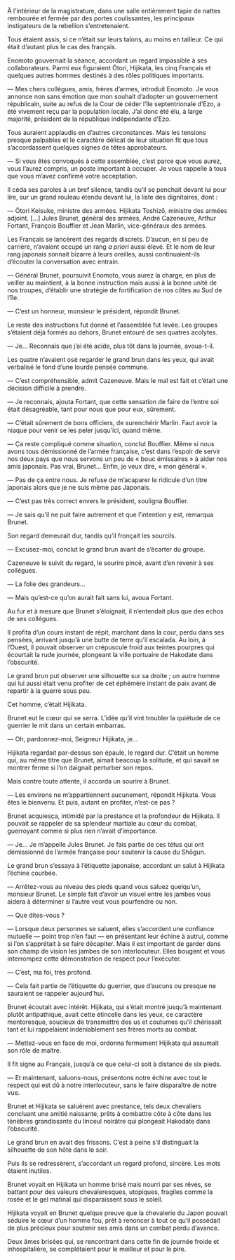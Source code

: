 À l’intérieur de la magistrature, dans une salle entièrement tapie de nattes
rembourée et fermée par des portes coulissantes, les principaux instigateurs
de la rebellion s’entretenaient.

Tous étaient assis, si ce n’était sur leurs talons, au moins en tailleur. Ce
qui était d’autant plus le cas des français.

Enomoto gouvernait la séance, accordant un regard impassible à ses
collaborateurs. Parmi eux figuraient Ōtori, Hijikata, les cinq Français et
quelques autres hommes destinés à des rôles politiques importants.

— Mes chers collégues, amis, frères d’armes, introduit Enomoto. Je vous annonce
non sans émotion que mon souhait d’adopter un gouvernement républicain, suite
au refus de la Cour de céder l’île septentrionale d’Ezo, a été vivement reçu
par la population locale. J’ai donc été élu, à large majorité, président de
la république indépendante d’Ezo.

Tous auraient applaudis en d’autres circonstances. Mais les tensions presque
palpables et le caractère délicat de leur situation fit que tous s’accordassent
quelques signes de têtes approbateurs.

— Si vous êtes convoqués à cette assemblée, c’est parce que vous aurez, vous
l’aurez compris, un poste important à occuper. Je vous rappelle à tous que
vous m’avez confirmé votre acceptation.

Il céda ses paroles à un bref silence, tandis qu’il se penchait devant lui pour
lire, sur un grand rouleau étendu devant lui, la liste des dignitaires, dont :

— Ōtori Keisuke, ministre des armées. Hijikata Toshizō, ministre des armées
adjoint. […] Jules Brunet, général des armées, André Cazeneuve, Arthur Fortant,
François Bouffier et Jean Marlin, vice-généraux des armées.

Les Français se lancèrent des regards discrets. D’aucun, en si peu de carrière,
n’avaient occupé un rang *a priori* aussi élevé. Et le nom de leur rang
japonais sonnait bizarre à leurs oreilles, aussi continuaient-ils d’écouter
la conversation avec entrain.

— Général Brunet, poursuivit Enomoto, vous aurez la charge, en plus de veiller
au maintient, à la bonne instruction mais aussi à la bonne unité de nos
troupes, d’établir une stratégie de fortification de nos côtes au Sud de
l’île.

— C’est un honneur, monsieur le président, répondit Brunet.

Le reste des instructions fut donné et l’assemblée fut levée. Les groupes
s’étaient déjà formés au dehors, Brunet entouré de ses quatres acolytes.

— Je… Reconnais que j’ai été acide, plus tôt dans la journée, avoua-t-il.

Les quatre n’avaient osé regarder le grand brun dans les yeux, qui avait
verbalisé le fond d’une lourde pensée commune.

— C’est compréhensible, admit Cazeneuve. Mais le mal est fait et c’était une
décision difficile à prendre.

— Je reconnais, ajouta Fortant, que cette sensation de faire de l’entre soi
était désagréable, tant pour nous que pour eux, sûrement.

— C’était sûrement de bons officiers, de surenchérir Marlin. Faut avoir la
niaque pour venir se les peler jusqu’ici, quand même.

— Ça reste compliqué comme situation, conclut Bouffier. Même si nous avons
tous démissionné de l’armée française, c’est dans l’espoir de servir nos deux
pays que nous servons un peu de « bouc émissaires » à aider nos amis japonais.
Pas vrai, Brunet… Enfin, je veux dire, « mon général ».

— Pas de ça entre nous. Je refuse de m’acaparer le ridicule d’un titre
japonais alors que je ne suis même pas Japonais.

— C’est pas très correct envers le président, souligna Bouffier.

— Je sais qu’il ne puit faire autrement et que l’intention y est, remarqua
Brunet.

Son regard demeurait dur, tandis qu’il fronçait les sourcils.

— Excusez-moi, conclut le grand brun avant de s’écarter du groupe.

Cazeneuve le suivit du regard, le sourire pincé, avant d’en revenir à ses
collégues.

— La folie des grandeurs…

— Mais qu’est-ce qu’on aurait fait sans lui, avoua Fortant.

Au fur et à mesure que Brunet s’éloignait, il n’entendait plus que des echos
de ses collégues.

Il profita d’un cours instant de répit, marchant dans la cour, perdu dans ses
pensées, arrivant jusqu’à une butte de terre qu’il escalada. Au loin, à
l’Ouest, il pouvait observer un crépuscule froid aux teintes pourpres qui
écourtait la rude journée, plongeant la ville portuaire de Hakodate dans
l’obscurité.

Le grand brun put observer une silhouette sur sa droite ; un autre homme qui
lui aussi était venu profiter de cet éphémère instant de paix avant de repartir
à la guerre sous peu.

Cet homme, c’était Hijikata.

Brunet eut le cœur qui se serra. L’idée qu’il vint troubler la quiétude de ce
guerrier le mit dans un certain embarras.

— Oh, pardonnez-moi, Seigneur Hijikata, je…

Hijikata regardait par-dessus son épaule, le regard dur. C’était un homme qui,
au même titre que Brunet, aimait beacoup la solitude, et qui savait se montrer
ferme si l’on daignait perturber son repos.

Mais contre toute attente, il accorda un sourire à Brunet.

— Les environs ne m’appartiennent aucunement, répondit Hijikata. Vous êtes
le bienvenu. Et puis, autant en profiter, n’est-ce pas ?

Brunet acquiesça, intimidé par la prestance et la profondeur de Hijikata. Il
pouvait se rappeler de sa splendeur martiale au cœur du combat, guerroyant
comme si plus rien n’avait d’importance.

— Je… Je m’appelle Jules Brunet. Je fais partie de ces tétus qui ont
démissionné de l’armée française pour soutenir la cause du Shōgun.

Le grand brun s’essaya à l’étiquette japonaise, accordant un salut à Hijikata
l’échine courbée.

— Arrêtez-vous au niveau des pieds quand vous saluez quelqu’un, monsieur
Brunet. Le simple fait d’avoir un visuel entre les jambes vous aidera à
déterminer si l’autre veut vous pourfendre ou non.

— Que dites-vous ?

— Lorsque deux personnes se saluent, elles s’accordent une confiance mutuelle
— point trop n’en faut — en présentant leur échine à autrui, comme si l’on
s’apprétait à se faire décapiter. Mais il est important de garder dans son
champ de vision les jambes de son interlocuteur. Elles bougent et vous
interrompez cette démonstration de respect pour l’exécuter.

— C’est, ma foi, très profond.

— Cela fait partie de l’étiquette du guerrier, que d’aucuns ou presque ne
sauraient se rappeler aujourd’hui.

Brunet écoutait avec intérêt. Hijikata, qui s’était montré jusqu’à maintenant
plutôt antipathique, avait cette étincelle dans les yeux, ce caractère
mentoresque, soucieux de transmettre des us et coutumes qu’il chérissait tant
et lui rappelaient indéniablement ses frères morts au combat.

— Mettez-vous en face de moi, ordonna fermement Hijikata qui assumait son rôle
de maître.

Il fit signe au Français, jusqu’à ce que celui-ci soit à distance de six pieds.

— Et maintenant, saluons-nous, présentons notre échine avec tout le respect qui
est dû à notre interlocuteur, sans le faire disparaître de notre vue.

Brunet et Hijikata se saluèrent avec prestance, tels deux chevaliers concluant
une amitié naissante, prêts à combattre côte à côte dans les tènèbres
grandissante du linceul noirâtre qui plongeait Hakodate dans l’obscurité.

Le grand brun en avait des frissons. C’est à peine s’il distinguait la
silhouette de son hôte dans le soir.

Puis ils se redressèrent, s’accordant un regard profond, sincère. Les mots
étaient inutiles.

Brunet voyait en Hijikata un homme brisé mais nourri par ses rêves, se battant
pour des valeurs chevaleresques, utopiques, fragiles comme la rosée et le gel
matinal qui disparaissent sous le soleil.

Hijikata voyait en Brunet quelque preuve que la chevalerie du Japon pouvait
séduire le cœur d’un homme fou, prêt à renoncer à tout ce qu’il possédait de
plus précieux pour soutenir ses amis dans un combat perdu d’avance.

Deux âmes brisées qui, se rencontrant dans cette fin de journée froide et
inhospitalière, se complétaient pour le meilleur et pour le pire.
